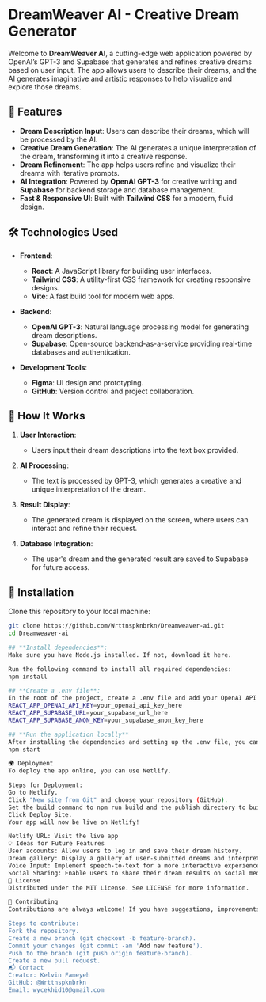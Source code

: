 # DreamWeaver AI - Creative Dream Generator

Welcome to **DreamWeaver AI**, a cutting-edge web application powered by OpenAI’s GPT-3 and Supabase that generates and refines creative dreams based on user input. The app allows users to describe their dreams, and the AI generates imaginative and artistic responses to help visualize and explore those dreams.

## 🚀 Features

- **Dream Description Input**: Users can describe their dreams, which will be processed by the AI.
- **Creative Dream Generation**: The AI generates a unique interpretation of the dream, transforming it into a creative response.
- **Dream Refinement**: The app helps users refine and visualize their dreams with iterative prompts.
- **AI Integration**: Powered by **OpenAI GPT-3** for creative writing and **Supabase** for backend storage and database management.
- **Fast & Responsive UI**: Built with **Tailwind CSS** for a modern, fluid design.

## 🛠 Technologies Used

- **Frontend**:
  - **React**: A JavaScript library for building user interfaces.
  - **Tailwind CSS**: A utility-first CSS framework for creating responsive designs.
  - **Vite**: A fast build tool for modern web apps.
  
- **Backend**:
  - **OpenAI GPT-3**: Natural language processing model for generating dream descriptions.
  - **Supabase**: Open-source backend-as-a-service providing real-time databases and authentication.

- **Development Tools**:
  - **Figma**: UI design and prototyping.
  - **GitHub**: Version control and project collaboration.

## 🔑 How It Works

1. **User Interaction**:
   - Users input their dream descriptions into the text box provided.
   
2. **AI Processing**:
   - The text is processed by GPT-3, which generates a creative and unique interpretation of the dream.

3. **Result Display**:
   - The generated dream is displayed on the screen, where users can interact and refine their request.

4. **Database Integration**:
   - The user's dream and the generated result are saved to Supabase for future access.

## 🌱 Installation

Clone this repository to your local machine:

```bash
git clone https://github.com/Wrttnspknbrkn/Dreamweaver-ai.git
cd Dreamweaver-ai

## **Install dependencies**:
Make sure you have Node.js installed. If not, download it here.

Run the following command to install all required dependencies:
npm install

## **Create a .env file**:
In the root of the project, create a .env file and add your OpenAI API Key and Supabase
REACT_APP_OPENAI_API_KEY=your_openai_api_key_here
REACT_APP_SUPABASE_URL=your_supabase_url_here
REACT_APP_SUPABASE_ANON_KEY=your_supabase_anon_key_here

## **Run the application locally**
After installing the dependencies and setting up the .env file, you can run the app locally with the following command:
npm start

🌍 Deployment
To deploy the app online, you can use Netlify.

Steps for Deployment:
Go to Netlify.
Click "New site from Git" and choose your repository (GitHub).
Set the build command to npm run build and the publish directory to build.
Click Deploy Site.
Your app will now be live on Netlify!

Netlify URL: Visit the live app
💡 Ideas for Future Features
User accounts: Allow users to log in and save their dream history.
Dream gallery: Display a gallery of user-submitted dreams and interpretations.
Voice Input: Implement speech-to-text for a more interactive experience.
Social Sharing: Enable users to share their dream results on social media.
📄 License
Distributed under the MIT License. See LICENSE for more information.

🤝 Contributing
Contributions are always welcome! If you have suggestions, improvements, or features you'd like to add, feel free to fork the repository and submit a pull request.

Steps to contribute:
Fork the repository.
Create a new branch (git checkout -b feature-branch).
Commit your changes (git commit -am 'Add new feature').
Push to the branch (git push origin feature-branch).
Create a new pull request.
📬 Contact
Creator: Kelvin Fameyeh
GitHub: @Wrttnspknbrkn
Email: wycekhid10@gmail.com
